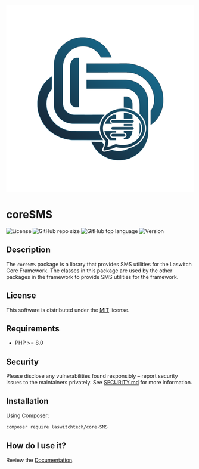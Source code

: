 <p align="center"><img src="dist/img/logo.png" /></p>

# coreSMS
![License](https://img.shields.io/github/license/LaswitchTech/coreSMS?style=for-the-badge)
![GitHub repo size](https://img.shields.io/github/repo-size/LaswitchTech/coreSMS?style=for-the-badge&logo=github)
![GitHub top language](https://img.shields.io/github/languages/top/LaswitchTech/coreSMS?style=for-the-badge)
![Version](https://img.shields.io/github/v/release/LaswitchTech/coreSMS?label=Version&style=for-the-badge)

## Description
The `coreSMS` package is a library that provides SMS utilities for the Laswitch Core Framework. The classes in this package are used by the other packages in the framework to provide SMS utilities for the framework.

## License
This software is distributed under the [MIT](LICENSE) license.

## Requirements
* PHP >= 8.0

## Security
Please disclose any vulnerabilities found responsibly – report security issues to the maintainers privately. See [SECURITY.md](SECURITY.md) for more information.

## Installation
Using Composer:
```sh
composer require laswitchtech/core-SMS
```

## How do I use it?
Review the [Documentation](docs/).
